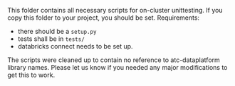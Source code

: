 This folder contains all necessary scripts for on-cluster unittesting.
If you copy this folder to your project, you should be set.
Requirements:
- there should be a `setup.py`
- tests shall be in `tests/`
- databricks connect needs to be set up.

The scripts were cleaned up to contain no reference to atc-dataplatform 
library names. Please let us know if you needed any major modifications 
to get this to work.
